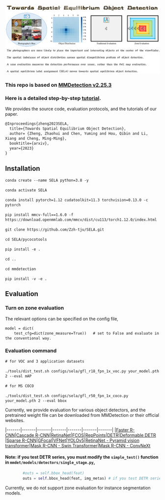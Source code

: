 <img src="flyleaf.png"/>

### This repo is based on [MMDetection v2.25.3](https://github.com/open-mmlab/mmdetection) 

### Here is a detailed step-by-step [tutorial](https://github.com/Zzh-tju/SELA/blob/main/tutorial.md).

We provides the source code, evaluation protocols, and the tutorials of our paper.

```
@Inproceedings{zheng2023SELA,
  title={Towards Spatial Equilibrium Object Detection},
  author= {Zheng, Zhaohui and Chen, Yuming and Hou, Qibin and Li, Xiang and Cheng, Ming-Ming},
  booktitle={arxiv},
  year={2023}
}
```


## Installation

```
conda create --name SELA python=3.8 -y

conda activate SELA

conda install pytorch=1.12 cudatoolkit=11.3 torchvision=0.13.0 -c pytorch

pip install mmcv-full==1.6.0 -f https://download.openmmlab.com/mmcv/dist/cu113/torch1.12.0/index.html

git clone https://github.com/Zzh-tju/SELA.git

cd SELA/pycocotools

pip install -e .

cd ..

cd mmdetection

pip install -v -e .
```

## Evaluation

### Turn on zone evaluation

The relevant options can be specified on the config file,

```
model = dict(
    test_cfg=dict(zone_measure=True))   # set to False and evaluate in the conventional way.
```

### Evaluation command

```
# for VOC and 3 application datasets

./tools/dist_test.sh configs/sela/gfl_r18_fpn_1x_voc.py your_model.pth 2 --eval mAP

# for MS COCO

./tools/dist_test.sh configs/sela/gfl_r50_fpn_1x_coco.py your_model.pth 2 --eval bbox
```

Currently, we provide evaluation for various object detectors, and the pretrained weight file can be downloaded from MMDetection or their official websites.

|-------|-------|-------|-------|-------|-------|-------|
|[Faster R-CNN](https://github.com/open-mmlab/mmdetection/tree/master/configs/faster_rcnn)|[Cascade R-CNN](https://github.com/open-mmlab/mmdetection/tree/master/configs/cascade_rcnn)|[RetinaNet](https://github.com/open-mmlab/mmdetection/tree/master/configs/retinanet)|[FCOS](https://github.com/open-mmlab/mmdetection/tree/master/configs/fcos)|[RepPoints](https://github.com/open-mmlab/mmdetection/tree/master/configs/reppoints)|[DETR](https://github.com/open-mmlab/mmdetection/tree/master/configs/detr)|[Deformable DETR](https://github.com/open-mmlab/mmdetection/tree/master/configs/deformable_detr)
|[Sparse R-CNN](https://github.com/open-mmlab/mmdetection/tree/master/configs/sparse_rcnn)|[GFocal](https://github.com/open-mmlab/mmdetection/tree/master/configs/gfl)|[VFNet](https://github.com/open-mmlab/mmdetection/tree/master/configs/vfnet)|[YOLOv5](https://github.com/ultralytics/yolov5)|[RetinaNet - Pyramid vision transformer](https://github.com/open-mmlab/mmdetection/tree/master/configs/pvt)|[Mask R-CNN - Swin Transformer](https://github.com/open-mmlab/mmdetection/tree/master/configs/swin)|[Mask R-CNN - ConvNeXt](https://github.com/open-mmlab/mmdetection/tree/master/configs/convnext)

#### Note: if you test DETR series, you must modify the `simple_test()` function in `mmdet/models/detectors/single_stage.py`,

```python
        #outs = self.bbox_head(feat)
        outs = self.bbox_head(feat, img_metas) # if you test DETR series
```

Currently, we do not support zone evaluation for instance segmentation models.

